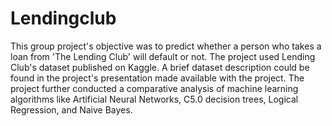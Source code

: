 # Lendingclub
This group project's objective was to predict whether a person who takes a loan from 'The Lending Club' will default or not.
The project used Lending Club's dataset published on Kaggle. A brief dataset description could be found in the project's presentation made available with the project.
The project further conducted a comparative analysis of machine learning algorithms like Artificial Neural Networks, C5.0 decision trees, Logical Regression, and Naive Bayes.
